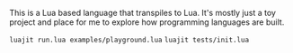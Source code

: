 This is a Lua based language that transpiles to Lua. It's mostly just a toy project and place for me to explore how programming languages are built.

`luajit run.lua examples/playground.lua`
`luajit tests/init.lua`